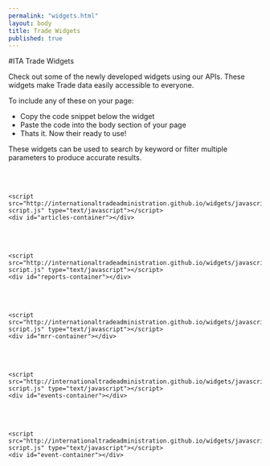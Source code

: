 ```yaml
---
permalink: "widgets.html"
layout: body
title: Trade Widgets
published: true
---
```


#ITA Trade Widgets


Check out some of the newly developed widgets using our APIs. These widgets make Trade data easily accessible to everyone. 

To include any of these on your page: 

 * Copy the code snippet below the widget
 * Paste the code into the body section of your page 
 * Thats it. Now their ready to use!
 
These widgets can be used to search by keyword or filter multiple parameters to produce accurate results. 

</br>

<script src="http://internationaltradeadministration.github.io/widgets/javascripts/articles-script.js" type="text/javascript"></script>
<div id="articles-container"></div>

</br>

	<script src="http://internationaltradeadministration.github.io/widgets/javascripts/articles-script.js" type="text/javascript"></script>
	<div id="articles-container"></div>

</br>

<script src="http://internationaltradeadministration.github.io/widgets/javascripts/reports-script.js" type="text/javascript"></script>
<div id="reports-container"></div>

</br>
	
	<script src="http://internationaltradeadministration.github.io/widgets/javascripts/reports-script.js" type="text/javascript"></script>
	<div id="reports-container"></div>

</br>

<script src="http://internationaltradeadministration.github.io/widgets/javascripts/mrr-script.js" type="text/javascript"></script>
<div id="mrr-container"></div>

</br>

	<script src="http://internationaltradeadministration.github.io/widgets/javascripts/mrr-script.js" type="text/javascript"></script>
	<div id="mrr-container"></div>

</br>

<script src="http://internationaltradeadministration.github.io/widgets/javascripts/events-script.js" type="text/javascript"></script>
<div id="events-container"></div>

</br>

	<script src="http://internationaltradeadministration.github.io/widgets/javascripts/events-script.js" type="text/javascript"></script>
	<div id="events-container"></div>

</br>

<script src="http://internationaltradeadministration.github.io/widgets/javascripts/event-script.js" type="text/javascript"></script>
<div id="event-container"></div> 

</br>

	<script src="http://internationaltradeadministration.github.io/widgets/javascripts/event-script.js" type="text/javascript"></script>
	<div id="event-container"></div> 
